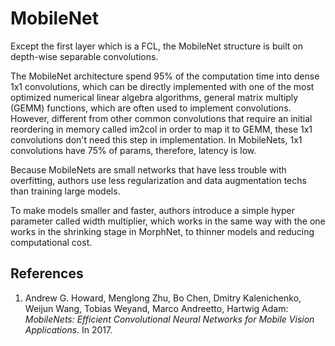 # MobileNet

Except the first layer which is a FCL, the MobileNet structure is built on depth-wise separable convolutions.

The MobileNet architecture spend 95% of the computation time into dense 1x1 convolutions, which can be directly implemented with one of the most optimized numerical linear algebra algorithms, general matrix multiply (GEMM) functions, which are often used to implement convolutions. However, different from other common convolutions that require an initial reordering in memory called im2col in order to map it to GEMM, these 1x1 convolutions don't need this step in implementation. In MobileNets, 1x1 convolutions have 75% of params, therefore, latency is low.

Because MobileNets are small networks that have less trouble with overfitting, authors use less regularization and data augmentation techs than training large models.

To make models smaller and faster, authors introduce a simple hyper parameter called width multiplier, which works in the same way with the one works in the shrinking stage in MorphNet, to thinner models and reducing computational cost.


## References
1. Andrew G. Howard, Menglong Zhu, Bo Chen, Dmitry Kalenichenko, Weijun Wang, Tobias Weyand, Marco Andreetto, Hartwig Adam: *MobileNets: Efficient Convolutional Neural Networks for Mobile Vision Applications*. In 2017.